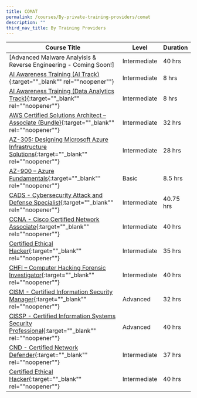 ```yaml
---
title: COMAT
permalink: /courses/By-private-training-providers/comat
description: ""
third_nav_title: By Training Providers
---
```

|Course Title  | Level | Duration |
| - | - | - | 
|[Advanced Malware Analyisis & Reverse Engineering - Coming Soon!]|Intermediate|40 hrs |
|[AI Awareness Training (AI Track)](https://www.comat.com.sg/classroom-learning/training/ai/ai-awareness-training-ai-track/){:target=""_blank"" rel=""noopener""} |Intermediate|8 hrs |
|[AI Awareness Training (Data Analytics Track)](https://www.comat.com.sg/classroom-learning/training/ai/ai-awareness-training-data-analytics-track/){:target=""_blank"" rel=""noopener""} |Intermediate|8 hrs |
|[AWS Certified Solutions Architect – Associate (Bundle)](https://www.comat.com.sg/classroom-learning/training/cloud/aws-certified-solutions-architect-associate-bundle/){:target=""_blank"" rel=""noopener""} |Intermediate|32 hrs |
|[AZ-305: Designing Microsoft Azure Infrastructure Solutions](https://www.comat.com.sg/classroom-learning/training/cloud/az-305-designing-microsoft-azure-infrastructure-solutions/){:target=""_blank"" rel=""noopener""} |Intermediate|28 hrs |
|[AZ-900 – Azure Fundamentals](https://www.comat.com.sg/classroom-learning/training/cloud/az-900-azure-fundamentals/){:target=""_blank"" rel=""noopener""} |Basic|8.5 hrs |
|[CADS - Cybersecurity Attack and Defense Specialist](https://www.comat.com.sg/classroom-learning/training/cyber-security/cads-cybersecurity-attack-and-defense-specialist/){:target=""_blank"" rel=""noopener""} |Intermediate|40.75 hrs |
|[CCNA - Cisco Certified Network Associate](https://www.comat.com.sg/classroom-learning/training/networking/ccna-cisco-certified-network-associate/){:target=""_blank"" rel=""noopener""} |Intermediate|40 hrs |
|[Certified Ethical Hacker](https://www.comat.com.sg/classroom-learning/training/cyber-security/ceh-certified-ethical-hacker/){:target=""_blank"" rel=""noopener""} |Intermediate|35 hrs |
|[CHFI – Computer Hacking Forensic Investigator](https://www.comat.com.sg/classroom-learning/training/cyber-security/chfi-computer-hacking-forensic-investigator/){:target=""_blank"" rel=""noopener""} |Intermediate|40 hrs |
|[CISM - Certified Information Security Manager](https://www.comat.com.sg/classroom-learning/training/cyber-security/cism-certified-information-security-manager/){:target=""_blank"" rel=""noopener""} |Advanced|32 hrs |
|[CISSP - Certified Information Systems Security Professional](https://www.comat.com.sg/classroom-learning/training/cyber-security/cissp-certified-information-systems-security-professional/){:target=""_blank"" rel=""noopener""} |Advanced|40 hrs |
|[CND - Certified Network Defender](https://www.comat.com.sg/classroom-learning/training/cyber-security/cnd-certified-network-defender/){:target=""_blank"" rel=""noopener""} |Intermediate|37 hrs |
|[Certified Ethical Hacker](https://iclass.eccouncil.org/our-courses/certified-ethical-hacker-ceh/){:target=""_blank"" rel=""noopener""} |Intermediate|40 hrs |